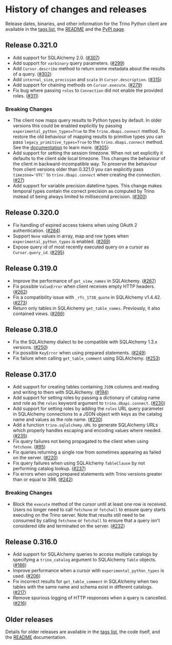 # History of changes and releases

Release dates, binaries, and other information for the Trino Python client are
available in the [tags
list](https://github.com/trinodb/trino-python-client/tags), the
[README](https://github.com/trinodb/trino-python-client/blob/master/README.md)
and the [PyPI page](https://pypi.org/project/trino/).

## Release 0.321.0

* Add support for SQLAlchemy 2.0.
  ([#307](https://github.com/trinodb/trino-python-client/issues/307))
* Add support for `varbinary` query parameters.
  ([#299](https://github.com/trinodb/trino-python-client/issues/299))
* Add `Cursor.describe` method to return some metadata about the results of a
  query.
  ([#302](https://github.com/trinodb/trino-python-client/issues/302))
* Add `internal_size`, `precision` and `scale` in `Cursor.description`.
  ([#315](https://github.com/trinodb/trino-python-client/issues/315))
* Add support for chaining methods on `Cursor.execute`.
  ([#279](https://github.com/trinodb/trino-python-client/issues/279))
* Fix bug where passing `roles` to `Connection` did not enable the provided roles.
  ([#311](https://github.com/trinodb/trino-python-client/issues/311))

### Breaking Changes

* The client now maps query results to Python types by default. In older
  versions this could be enabled explicitly by passing
  `experimental_python_types=True` to the `trino.dbapi.connect` method. To
  restore the old behaviour of mapping results to primitive types you can pass
  `legacy_primitive_types=True` to the `trino.dbapi.connect` method. See the
  [documentation](https://github.com/trinodb/trino-python-client#legacy-primitive-types)
  to learn more.
  ([#305](https://github.com/trinodb/trino-python-client/issues/305))
* Add support for setting the session timezone. When not set explicitly it
  defaults to the client side local timezone. This changes the behaviour of the
  client in backward-incompatible way. To preserve the behaviour from client
  versions older than 0.321.0 you can explicitly pass `timezone='UTC'` to
  `trino.dbapi.connect` when creating the connection.
  ([#27](https://github.com/trinodb/trino-python-client/issues/27))
* Add support for variable precision datetime types. This change makes temporal
  types contain the correct precision as computed by Trino instead of being
  always limited to millisecond precision.
  ([#300](https://github.com/trinodb/trino-python-client/issues/300))

## Release 0.320.0

* Fix handling of expired access tokens when using OAuth 2 authentication.
  ([#284](https://github.com/trinodb/trino-python-client/issues/284))
* Support `None` values in array, map and row types when `experimental_python_types` is enabled.
  ([#269](https://github.com/trinodb/trino-python-client/issues/269))
* Expose query id of most recently executed query on a cursor as `Cursor.query_id`.
  ([#295](https://github.com/trinodb/trino-python-client/issues/295))

## Release 0.319.0

* Improve the performance of `get_view_names` in SQLAlchemy. 
  ([#267](https://github.com/trinodb/trino-python-client/issues/267))
* Fix possible `ValueError` when client receives empty HTTP headers.
  ([#262](https://github.com/trinodb/trino-python-client/issues/262))
* Fix a compatibility issue with `_rfc_1738_quote` in SQLAlchemy v1.4.42.
  ([#273](https://github.com/trinodb/trino-python-client/issues/273))
* Return only tables in SQLAlchemy `get_table_names`. Previously, it 
  also contained views. 
  ([#266](https://github.com/trinodb/trino-python-client/issues/266))

## Release 0.318.0

* Fix the SQLAlchemy dialect to be compatible with SQLAlchemy 1.3.x versions.
  ([#250](https://github.com/trinodb/trino-python-client/issues/250))
* Fix possible `KeyError` when using prepared statements.
  ([#249](https://github.com/trinodb/trino-python-client/issues/249))
* Fix failure when calling `get_table_comment` using SQLAlchemy.
  ([#253](https://github.com/trinodb/trino-python-client/issues/253))

## Release 0.317.0

* Add support for creating tables containing `JSON` columns and reading and
  writing to them with SQLAlchemy.
  ([#194](https://github.com/trinodb/trino-python-client/issues/194))
* Add support for setting roles by passing a dictionary of catalog name and
  role as the `roles` keyword argument to `trino.dbapi.connect`.
  ([#230](https://github.com/trinodb/trino-python-client/issues/230))
* Add support for setting roles by adding the `roles` URL query parameter in
  SQLAlchemy connections to a JSON object with keys as the catalog name and
  values as the role name.
  ([#230](https://github.com/trinodb/trino-python-client/issues/230))
* Add a function `trino.sqlalchemy.URL` to generate SQLAlchemy URLs which
  properly handles escaping and encoding values where needed.
  ([#235](https://github.com/trinodb/trino-python-client/issues/235))
* Fix query failures not being propagated to the client when using `fetchone`.
  ([#95](https://github.com/trinodb/trino-python-client/issues/95))
* Fix queries returning a single row from sometimes appearing as failed on the
  server. ([#220](https://github.com/trinodb/trino-python-client/issues/220))
* Fix query failures when using SQLAlchemy `TableClause` by not performing
  catalog lookup.
  ([#237](https://github.com/trinodb/trino-python-client/issues/237))
* Fix errors when using prepared statements with Trino versions greater than or
  equal to 398.
  ([#242](https://github.com/trinodb/trino-python-client/issues/242))

### Breaking Changes

* Block the `execute` method of the cursor until at least one row is received.
  Users no longer need to call `fetchone` or `fetchall` to ensure query starts
  executing on the Trino server. Note that results still need to be consumed by
  calling `fetchone` or `fetchall` to ensure that a query isn't considered idle
  and terminated on the server.
  ([#232](https://github.com/trinodb/trino-python-client/issues/232))

## Release 0.316.0

* Add support for SQLAlchemy queries to access multiple catalogs by specifying
  a `trino_catalog` argument to SQLAlchemy `Table` objects.
  ([#186](https://github.com/trinodb/trino-python-client/issues/186))
* Improve performance when a cursor with `experimental_python_types` is used.
  ([#206](https://github.com/trinodb/trino-python-client/issues/206))
* Fix incorrect results for `get_table_comment` in SQLAlchemy when two tables
  with the same name and schema exist in different catalogs.
  ([#217](https://github.com/trinodb/trino-python-client/issues/217))
* Remove spurious logging of HTTP responses when a query is cancelled.
  ([#216](https://github.com/trinodb/trino-python-client/issues/216))

## Older releases

Details for older releases are available in the [tags
list](https://github.com/trinodb/trino-python-client/tags), the code itself,
and the
[README](https://github.com/trinodb/trino-python-client/blob/master/README.md)
documentation.
